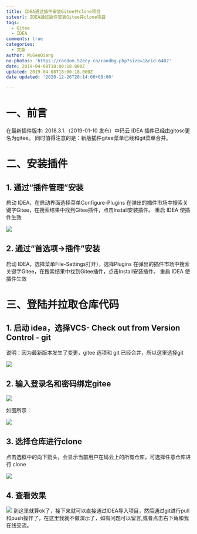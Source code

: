 ```yaml
---
title: IDEA通过插件安装Gitee并clone项目
siteurl: IDEA通过插件安装Gitee并clone项目
tags:
  - Gitee
  - IDEA
comments: true
categories:
  - 文章
author: WuGenQiang
no-photos: 'https://random.52ecy.cn/randbg.php?size=1&rid-6402'
date: 2019-04-08T18:00:18.000Z
updated: 2019-04-08T18:00:18.000Z
date updated: '2020-12-26T20:14:00+08:00'

---
```


# 一、前言

在最新插件版本: 2018.3.1.（2019-01-10 发布）中码云 IDEA 插件已经由gitosc更名为gitee。
同时值得注意的是：新版插件gitee菜单已经和git菜单合并。

# 二、安装插件

## 1. 通过“插件管理”安装

启动 IDEA，在启动界面选择菜单Configure-Plugins
在弹出的插件市场中搜索关键字Gitee，在搜索结果中找到Gitee插件，点击Install安装插件。
重启 IDEA 使插件生效

![](https://wugenqiang.github.io/PictureBed/pictures/20190429204057.png)

## 2. 通过“首选项->插件”安装

启动 IDEA，选择菜单File-Settings打开），选择Plugins
在弹出的插件市场中搜索关键字Gitee，在搜索结果中找到Gitee插件，点击Install安装插件。
重启 IDEA 使插件生效

# 三、登陆并拉取仓库代码

## 1. 启动 idea，选择VCS- Check out from Version Control - git

说明：因为最新版本发生了变更，gitee 选项和 git 已经合并，所以这里选择git

![](https://wugenqiang.github.io/PictureBed/pictures/20190429204150.png)

## 2. 输入登录名和密码绑定gitee

![](https://wugenqiang.github.io/PictureBed/pictures/20190429204239.png)

如图所示：

![](https://wugenqiang.github.io/PictureBed/pictures/20190429204319.png)

## 3. 选择仓库进行clone

点击选框中的向下箭头，会显示当前用户在码云上的所有仓库，可选择任意仓库进行 clone

![](https://wugenqiang.github.io/PictureBed/pictures/20190429204351.png)

## 4. 查看效果

![](https://wugenqiang.github.io/PictureBed/pictures/20190429204425.png)
到这里就算ok了，接下来就可以直接通过IDEA导入项目，然后通过git进行pull和push操作了，在这里我就不做演示了，如有问题可以留言,或者点击右下角和我在线交流。
